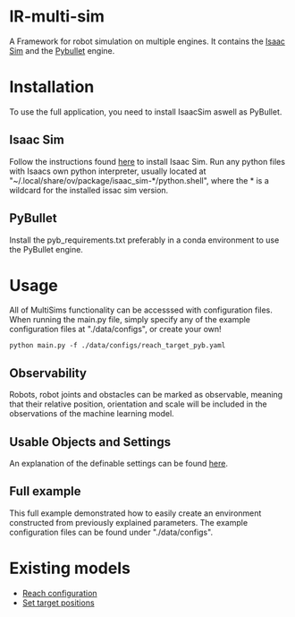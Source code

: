 # IR-multi-sim
A Framework for robot simulation on multiple engines. It contains the [Isaac Sim](https://developer.nvidia.com/isaac-sim) and the [Pybullet](https://pybullet.org/wordpress/) engine.

# Installation
To use the full application, you need to install IsaacSim aswell as PyBullet.

## Isaac Sim
Follow the instructions found [here](https://docs.omniverse.nvidia.com/app_isaacsim/app_isaacsim/install_workstation.html) to install Isaac Sim.
Run any python files with Isaacs own python interpreter, usually located at "~/.local/share/ov/package/isaac_sim-*/python.shell", where the * is a wildcard for the installed issac sim version.

## PyBullet
Install the pyb_requirements.txt preferably in a conda environment to use the PyBullet engine.

# Usage
All of MultiSims functionality can be accesssed with configuration files. When running the main.py file, simply specify any of the example configuration files at "./data/configs", or create your own!

```shell
python main.py -f ./data/configs/reach_target_pyb.yaml
```

## Observability
Robots, robot joints and obstacles can be marked as observable, meaning that their relative position, orientation and scale will be included in the observations of the machine learning model.

## Usable Objects and Settings
An explanation of the definable settings can be found [here](docs/configs.md).

## Full example
This full example demonstrated how to easily create an environment constructed from previously explained parameters.
The example configuration files can be found under "./data/configs".

# Existing models
- [Reach configuration](docs/reach_configuration.md)
- [Set target positions](docs/target_position.md)
